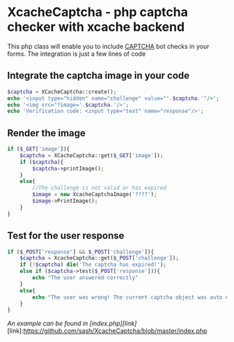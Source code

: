 XcacheCaptcha - php captcha checker with xcache backend
=======================================================

This php class will enable you to include [CAPTCHA](http://en.wikipedia.org/wiki/CAPTCHA) bot checks in your forms. The integration is just a few lines of code

## Integrate the captcha image in your code
```php
$captcha = XCacheCaptcha::create();
echo '<input type="hidden" name="challenge" value="'.$captcha.'"/>';
echo '<img src="?image='.$captcha.'/>';
echo 'Verification code: <input type="text" name="response"/>';
```

## Render the image
```php
if ($_GET['image']){
	$captcha = XCacheCaptcha::get($_GET['image']);
	if ($captcha){
		$captcha->printImage();
	}
	else{
		//The challenge is not valid or has expired
		$image = new XcacheCaptchaImage('????');
		$image->PrintImage();
	}
}
```

## Test for the user response
```php
if ($_POST['response'] && $_POST['challenge']){
	$captcha = XcacheCaptcha::get($_POST['challenge']);
	if (!$captcha) die('The captcha has expired!');
	else if ($captcha->test($_POST['response'])){
		echo "The user answered correctly"
	}
	else{
		echo "The user was wrong! The current captcha object was auto expired and cannot be tested again!";
	}
}
```

_An example can be found in [index.php][link]_
[link]:https://github.com/sash/XcacheCaptcha/blob/master/index.php
